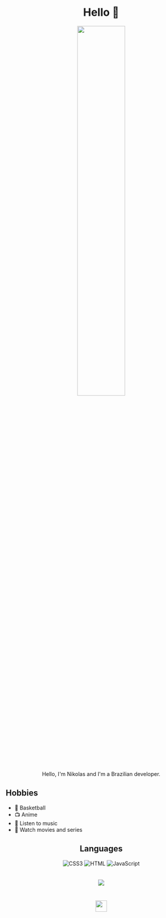 <h1 align="center">Hello 🌸</h1>
<p align="center">
<a href="#"><img width="50%" height="50%" src="https://i.imgur.com/35T5m30.png" height="175px"/></a>
</p>
<p align="center">Hello, I'm Nikolas and I'm a Brazilian developer.</p>

## Hobbies
- 🏀 Basketball
- 📺 Anime
- 🎵 Listen to music
- 🍿 Watch movies and series

<h2 align="center">Languages</h2>

<div style="display: inline_block" align="center" <br/>
  <img src="https://img.shields.io/badge/CSS3-1572B6?style=for-the-badge&logo=css3&logoColor=white" alt="CSS3">
  <img src="https://img.shields.io/badge/HTML5-E34F26?style=for-the-badge&logo=html5&logoColor=white" alt="HTML">
  <img src="https://img.shields.io/badge/JavaScript-F7DF1E?style=for-the-badge&logo=javascript&logoColor=black" alt="JavaScript">
</div>

<br>
<br>

<div align="center">
  <img  src="https://github-readme-stats.vercel.app/api/top-langs/?username=nikolasmonteiro04&layout=compact">
</div>


<h1></h1>

<div align="center">
  <img src="http://ForTheBadge.com/images/badges/built-with-love.svg" height="30rem">
</div>

